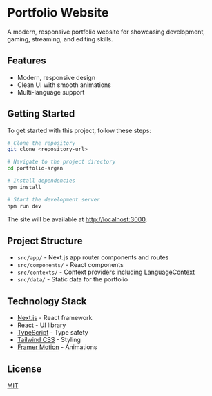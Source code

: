 # Portfolio Website

A modern, responsive portfolio website for showcasing development, gaming, streaming, and editing skills.

## Features

- Modern, responsive design
- Clean UI with smooth animations
- Multi-language support

## Getting Started

To get started with this project, follow these steps:

```bash
# Clone the repository
git clone <repository-url>

# Navigate to the project directory
cd portfolio-argan

# Install dependencies
npm install

# Start the development server
npm run dev
```

The site will be available at [http://localhost:3000](http://localhost:3000).

## Project Structure

- `src/app/` - Next.js app router components and routes
- `src/components/` - React components
- `src/contexts/` - Context providers including LanguageContext
- `src/data/` - Static data for the portfolio

## Technology Stack

- [Next.js](https://nextjs.org/) - React framework
- [React](https://reactjs.org/) - UI library
- [TypeScript](https://www.typescriptlang.org/) - Type safety
- [Tailwind CSS](https://tailwindcss.com/) - Styling
- [Framer Motion](https://www.framer.com/motion/) - Animations

## License

[MIT](LICENSE)
